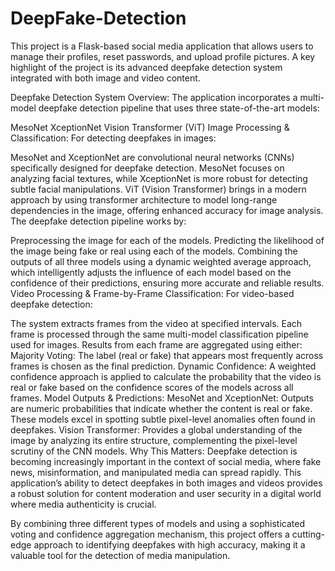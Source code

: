 # DeepFake-Detection
This project is a Flask-based social media application that allows users to manage their profiles, reset passwords, and upload profile pictures. A key highlight of the project is its advanced deepfake detection system integrated with both image and video content.

Deepfake Detection System Overview:
The application incorporates a multi-model deepfake detection pipeline that uses three state-of-the-art models:

MesoNet
XceptionNet
Vision Transformer (ViT)
Image Processing & Classification:
For detecting deepfakes in images:

MesoNet and XceptionNet are convolutional neural networks (CNNs) specifically designed for deepfake detection. MesoNet focuses on analyzing facial textures, while XceptionNet is more robust for detecting subtle facial manipulations.
ViT (Vision Transformer) brings in a modern approach by using transformer architecture to model long-range dependencies in the image, offering enhanced accuracy for image analysis.
The deepfake detection pipeline works by:

Preprocessing the image for each of the models.
Predicting the likelihood of the image being fake or real using each of the models.
Combining the outputs of all three models using a dynamic weighted average approach, which intelligently adjusts the influence of each model based on the confidence of their predictions, ensuring more accurate and reliable results.
Video Processing & Frame-by-Frame Classification:
For video-based deepfake detection:

The system extracts frames from the video at specified intervals.
Each frame is processed through the same multi-model classification pipeline used for images.
Results from each frame are aggregated using either:
Majority Voting: The label (real or fake) that appears most frequently across frames is chosen as the final prediction.
Dynamic Confidence: A weighted confidence approach is applied to calculate the probability that the video is real or fake based on the confidence scores of the models across all frames.
Model Outputs & Predictions:
MesoNet and XceptionNet: Outputs are numeric probabilities that indicate whether the content is real or fake. These models excel in spotting subtle pixel-level anomalies often found in deepfakes.
Vision Transformer: Provides a global understanding of the image by analyzing its entire structure, complementing the pixel-level scrutiny of the CNN models.
Why This Matters:
Deepfake detection is becoming increasingly important in the context of social media, where fake news, misinformation, and manipulated media can spread rapidly. This application’s ability to detect deepfakes in both images and videos provides a robust solution for content moderation and user security in a digital world where media authenticity is crucial.

By combining three different types of models and using a sophisticated voting and confidence aggregation mechanism, this project offers a cutting-edge approach to identifying deepfakes with high accuracy, making it a valuable tool for the detection of media manipulation.
